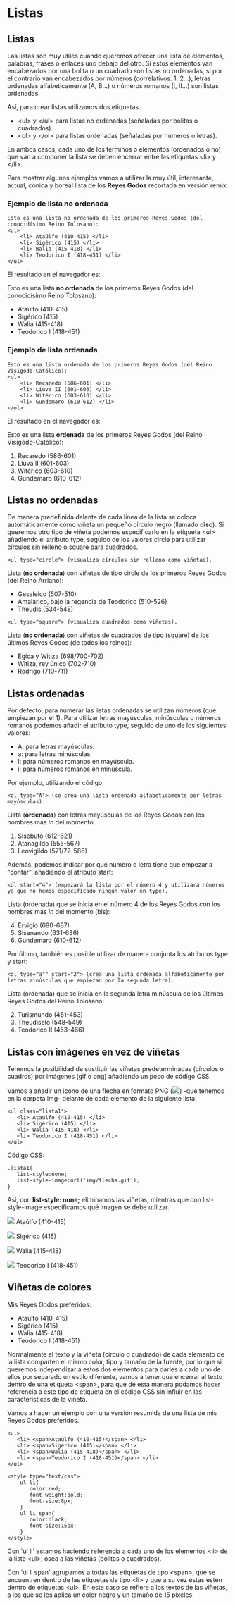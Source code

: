 # Listas
Listas
------

Las listas son muy útiles cuando queremos ofrecer una lista de elementos, palabras, frases o enlaces uno debajo del otro. Si estos elementos van encabezados por una bolita o un cuadrado son listas no ordenadas, si por el contrario van encabezados por números (correlativos: 1, 2...), letras ordenadas alfabeticamente (A, B...) o números romanos (I, II...) son listas ordenadas.

Así, para crear listas utilizamos dos etiquetas.

*   \<ul> y \</ul> para listas no ordenadas (señaladas por bolitas o cuadrados).
*   \<ol> y \</ol> para listas ordenadas (señaladas por números o letras).

En ambos casos, cada uno de los términos o elementos (ordenados o no) que van a componer la lista se deben encerrar entre las etiquetas \<li> y \</li>.

Para mostrar algunos ejemplos vamos a utilizar la muy útil, interesante, actual, cónica y boreal lista de los **Reyes Godos** recortada en versión remix.

### Ejemplo de lista no ordenada

```
Esto es una lista no ordenada de los primeros Reyes Godos (del conocidísimo Reino Tolosano):  
<ul>
    <li> Ataúlfo (410-415) </li>    
    <li> Sigérico (415) </li>    
    <li> Walia (415-418) </li>    
    <li> Teodorico I (418-451) </li>
</ul>

```


El resultado en el navegador es:

Esto es una lista **no ordenada** de los primeros Reyes Godos (del conocidísimo Reino Tolosano):

*   Ataúlfo (410-415)
*   Sigérico (415)
*   Walia (415-418)
*   Teodorico I (418-451)

### Ejemplo de lista ordenada

```
Esto es una lista ordenada de los primeros Reyes Godos (del Reino Visigodo-Católico): 		
<ol>    
    <li> Recaredo (586-601) </li>
    <li> Liuva II (601-603) </li>
    <li> Witérico (603-610) </li>
    <li> Gundemaro (610-612) </li>
</ol>

```


El resultado en el navegador es:

Esto es una lista **ordenada** de los primeros Reyes Godos (del Reino Visigodo-Católico):

1.  Recaredo (586-601)
2.  Liuva II (601-603)
3.  Witérico (603-610)
4.  Gundemaro (610-612)

Listas no ordenadas
-------------------

De manera predefinida delante de cada línea de la lista se coloca automáticamente como viñeta un pequeño círculo negro (llamado **disc**). Si queremos otro tipo de viñeta podemos especificarlo en la etiqueta \<ul> añadiendo el atributo type, seguido de los valores circle para utilizar círculos sin relleno o square para cuadrados.

```
<ul type="circle"> (visualiza círculos sin relleno como viñetas).
```


Lista (**no ordenada**) con viñetas de tipo circle de los primeros Reyes Godos (del Reino Arriano):

*   Gesaleico (507-510)
*   Amalarico, bajo la regencia de Teodorico (510-526)
*   Theudis (534-548)

  

```
<ul type="square"> (visualiza cuadrados como viñetas).
```


Lista (**no ordenada**) con viñetas de cuadrados de tipo (square) de los últimos Reyes Godos (de todos los reinos):

*   Egica y Witiza (698/700-702)
*   Witiza, rey único (702-710)
*   Rodrigo (710-711)

Listas ordenadas
----------------

Por defecto, para numerar las listas ordenadas se utilizan números (que empiezan por el 1). Para utilizar letras mayúsculas, minúsculas o números romanos podemos añadir el atributo type, seguido de uno de los siguientes valores:

*   A: para letras mayúsculas.
*   a: para letras minúsculas.
*   I: para números romanos en mayúscula.
*   i: para números romanos en minúscula.

Por ejemplo, utilizando el código:

```
<ol type="A"> (se crea una lista ordenada alfabeticamente por letras mayúsculas).
```


Lista (**ordenada**) con letras mayúsculas de los Reyes Godos con los nombres más _in_ del momento:

1.  Sisebuto (612-621)
2.  Atanagildo (555-567)
3.  Leovigildo (571/72-586)

Además, podemos indicar por qué número o letra tiene que empezar a "contar", añadiendo el atributo start:

```
<ol start="4"> (empezará la lista por el número 4 y utilizará números ya que no hemos especificado ningún valor en type).
```


Lista (ordenada) que se inicia en el número 4 de los Reyes Godos con los nombres más _in_ del momento (bis):

4.  Ervigio (680-687)
5.  Sisenando (631-636)
6.  Gundemaro (610-612)

Por último, también es posible utilizar de manera conjunta los atributos type y start:

```
<ol type="a"" start="2"> (crea una lista ordenada alfabeticamente por letras minúsculas que empiezan por la segunda letra).
```

Lista (ordenada) que se inicia en la segunda letra minúscula de los últimos Reyes Godos del Reino Tolosano:

2.  Turismundo (451-453)
3.  Theudiselo (548-549)
4.  Teodorico II (453-466)

Listas con imágenes en vez de viñetas
-------------------------------------

Tenemos la posibilidad de sustituir las viñetas predeterminadas (círculos o cuadros) por imágenes (gif o png) añadiendo un poco de código CSS.

Vamos a añadir un icono de una flecha en formato PNG (![](https://www.html6.es/img_html/flecha_derecha.png)) -que tenemos en la carpeta img\- delante de cada elemento de la siguiente lista:

```
<ul class="lista1">
   <li> Ataúlfo (410-415) </li>
   <li> Sigérico (415) </li>
   <li> Walia (415-418) </li>
   <li> Teodorico I (418-451) </li>
</ul>

```


Código CSS:

```
.lista1{
   list-style:none; 
   list-style-image:url('img/flecha.gif');
}

```


Así, con **list-style: none;** eliminamos las viñetas, mientras que con list-style-image especificamos qué imagen se debe utilizar.

![](https://www.html6.es/img_html/flecha_derecha.png) Ataúlfo (410-415)

![](https://www.html6.es/img_html/flecha_derecha.png) Sigérico (415)

![](https://www.html6.es/img_html/flecha_derecha.png) Walia (415-418)

![](https://www.html6.es/img_html/flecha_derecha.png) Teodorico I (418-451)

Viñetas de colores
------------------

Mis Reyes Godos preferidos:

*   Ataúlfo (410-415)
*   Sigérico (415)
*   Walia (415-418)
*   Teodorico I (418-451)

Normalmente el texto y la viñeta (círculo o cuadrado) de cada elemento de la lista comparten el mismo color, tipo y tamaño de la fuente, por lo que si queremos independizar a estos dos elementos para darles a cada uno de ellos por separado un estilo diferente, vamos a tener que encerrar al texto dentro de una etiqueta \<span>, para que de esta manera podamos hacer referencia a este tipo de etiqueta en el código CSS sin influir en las características de la viñeta.

Vamos a hacer un ejemplo con una versión resumida de una lista de mis Reyes Godos preferidos.

```
<ul>
   <li> <span>Ataúlfo (410-415)</span> </li>
   <li> <span>Sigérico (415)</span> </li>
   <li> <span>Walia (415-418)</span> </li>
   <li> <span>Teodorico I (418-451)</span> </li>
</ul>

```


```
<style type="text/css">
    ul li{
       color:red;
       font-weight:bold;
       font-size:8px;
    }
    ul li span{
       color:black;
       font-size:15px;
    }   
</style>

```


Con 'ul li' estamos haciendo referencia a cada uno de los elementos \<li> de la lista \<ul>, osea a las viñetas (bolitas o cuadrados).

Con 'ul li span' agrupamos a todas las etiquetas de tipo \<span>, que se encuentren dentro de las etiquetas de tipo \<li> y que a su vez éstas estén dentro de etiquetas \<ul>. En este caso se refiere a los textos de las viñetas, a los que se les aplica un color negro y un tamaño de 15 píxeles.